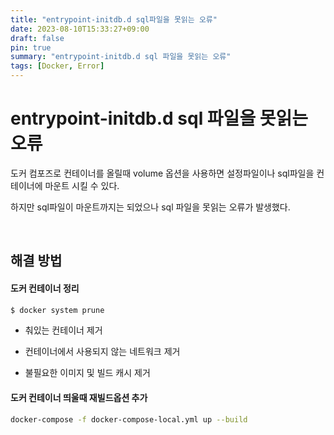 ```yaml
---
title: "entrypoint-initdb.d sql파일을 못읽는 오류"
date: 2023-08-10T15:33:27+09:00
draft: false
pin: true
summary: "entrypoint-initdb.d sql 파일을 못읽는 오류"
tags: [Docker, Error]
---
```


# entrypoint-initdb.d sql 파일을 못읽는 오류

도커 컴포즈로 컨테이너를 올릴때 volume 옵션을 사용하면 
설정파일이나 sql파일을 컨테이너에 마운트 시킬 수 있다.

하지만 sql파일이 마운트까지는 되었으나 sql 파일을 못읽는 오류가 발생했다.

<br>

## 해결 방법

#### 도커 컨테이너 정리

```bash
$ docker system prune
```
- 춰있는 컨테이너 제거

- 컨테이너에서 사용되지 않는 네트워크 제거

- 불필요한 이미지 및 빌드 캐시 제거

#### 도커 컨테이너 띄울때 재빌드옵션 추가

```bash
docker-compose -f docker-compose-local.yml up --build
```


